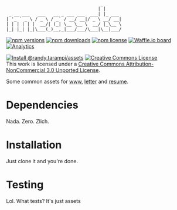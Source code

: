 ```
                                    _       
                                   | |      
 _ __ ___   ___   __ _ ___ ___  ___| |_ ___ 
| '_ ` _ \ / _ \ / _` / __/ __|/ _ \ __/ __|
| | | | | |  __/| (_| \__ \__ \  __/ |_\__ \
|_| |_| |_|\___(_)__,_|___/___/\___|\__|___/
```

[![npm versions](https://img.shields.io/npm/v/@randy.tarampi/assets.svg?style=flat-square)](https://www.npmjs.com/package/@randy.tarampi/assets) [![npm downloads](https://img.shields.io/npm/dt/@randy.tarampi/assets.svg?style=flat-square)](https://www.npmjs.com/package/@randy.tarampi/assets) [![npm license](https://img.shields.io/npm/l/@randy.tarampi/assets.svg?registry_uri=https%3A%2F%2Fregistry.npmjs.com&style=flat-square)](https://www.npmjs.com/package/@randy.tarampi/assets) [![Waffle.io board](https://badge.waffle.io/randytarampi/randytarampi.github.io.svg?columns=all&style=flat-square)](https://waffle.io/randytarampi/randytarampi.github.io) [![Analytics](https://ga-beacon.appspot.com/UA-50921068-1/beacon/github/randytarampi/me/tree/master/packages/asset?flat&useReferrer)](https://github.com/igrigorik/ga-beacon)

[![Install @randy.tarampi/assets](https://nodeico.herokuapp.com/@randy.tarampi/assets.svg)](https://www.npmjs.com/package/@randy.tarampi/assets) <a rel="license" href="http://creativecommons.org/licenses/by-nc/3.0/"><img alt="Creative Commons License" style="border-width:0" src="https://i.creativecommons.org/l/by-nc/3.0/88x31.png" /></a><br />This work is licensed under a <a rel="license" href="http://creativecommons.org/licenses/by-nc/3.0/">Creative Commons Attribution-NonCommercial 3.0 Unported License</a>.

Some common assets for [www](../www), [letter](../letter) and [resume](../resume).

# Dependencies

Nada. Zero. Zlich.

# Installation

Just clone it and you're done.

# Testing

Lol. What tests? It's just assets
